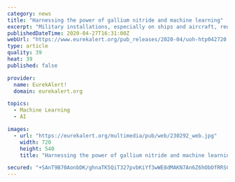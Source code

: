 ```yaml
---
category: news
title: "Harnessing the power of gallium nitride and machine learning"
excerpt: "Military installations, especially on ships and aircraft, require robust power electronics systems to operate radar and other equipment, but there is limited space onboard. A $2.5 million grant from the U."
publishedDateTime: 2020-04-27T16:31:00Z
webUrl: "https://www.eurekalert.org/pub_releases/2020-04/uoh-htp042720.php"
type: article
quality: 39
heat: 39
published: false

provider:
  name: EurekAlert!
  domain: eurekalert.org

topics:
  - Machine Learning
  - AI

images:
  - url: "https://eurekalert.org/multimedia/pub/web/230292_web.jpg"
    width: 720
    height: 540
    title: "Harnessing the power of gallium nitride and machine learning"

secured: "+SAnT9B70AonbDK/ghnaTK5QiT327pvbKiYf3wWE8dMAKN7An6Z6hObOfRRSCd2rrr3e8RbeO7P9L9M1OExefVLDEcNiJqh30uNKUG40wF38PQ5dbjTBiJcXVDnN27WAEXmP+WDMUJuacypf1eJq5slDaRbAF7mrWDvTUNNluj/rw3331LRzQ3ea0WPulGSxyihoVAdo04gyVf4kjrVVVxdGb9T8qYr2cWFPZ/duzPcL8Jl/RL3d+HwWVnnCs4GMq2CQ/QOZIilp8q8ks6RRfFO/r186Svy+hl+D0HsONnBISU+BxFKMcnfLoUGsQCHmnP8Lbzr08F9TaXfXAyzVnCocTBZL4tScYzbmrZdxIuOoYmjvDCU5KGDc10i8JqfDWj0jaK/F4NJ3sg9wLXri+6AmYK4oYtA12PI5e/0DcRmFmHliAt3jCMdctgAObPXSzb7++vUgRFmu/Mu5BLlQTve0vvs97o0rvoVGhK+WUIc=;mJAagQFWypP88ya3KupuFg=="
---
```


